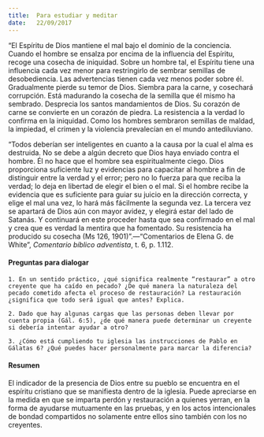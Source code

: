 ```yaml
---
title:  Para estudiar y meditar
date:   22/09/2017
---
```


“El Espíritu de Dios mantiene el mal bajo el dominio de la conciencia. Cuando el hombre se ensalza por encima de la influencia del Espíritu, recoge una cosecha de iniquidad. Sobre un hombre tal, el Espíritu tiene una influencia cada vez menor para restringirlo de sembrar semillas de desobediencia. Las advertencias tienen cada vez menos poder sobre él. Gradualmente pierde su temor de Dios. Siembra para la carne, y cosechará corrupción. Está madurando la cosecha de la semilla que él mismo ha sembrado. Desprecia los santos mandamientos de Dios. Su corazón de carne se convierte en un corazón de piedra. La resistencia a la verdad lo confirma en la iniquidad. Como los hombres sembraron semillas de maldad, la impiedad, el crimen y la violencia prevalecían en el mundo antediluviano.

“Todos deberían ser inteligentes en cuanto a la causa por la cual el alma es destruida. No se debe a algún decreto que Dios haya enviado contra el hombre. Él no hace que el hombre sea espiritualmente ciego. Dios proporciona suficiente luz y evidencias para capacitar al hombre a fin de distinguir entre la verdad y el error; pero no lo fuerza para que reciba la verdad; lo deja en libertad de elegir el bien o el mal. Si el hombre recibe la evidencia que es suficiente para guiar su juicio en la dirección correcta, y elige el mal una vez, lo hará más fácilmente la segunda vez. La tercera vez se apartará de Dios aún con mayor avidez, y elegirá estar del lado de Satanás. Y continuará en este proceder hasta que sea confirmado en el mal y crea que es verdad la mentira que ha fomentado. Su resistencia ha producido su cosecha (Ms 126, 1901)”.—“Comentarios de Elena G. de White”, *Comentario bíblico adventista*, t. 6, p. 1.112.

#### Preguntas para dialogar

`1. En un sentido práctico, ¿qué significa realmente “restaurar” a otro creyente que ha caído en pecado? ¿De qué manera la naturaleza del pecado cometido afecta el proceso de restauración? La restauración ¿significa que todo será igual que antes? Explica.`

`2. Dado que hay algunas cargas que las personas deben llevar por cuenta propia (Gál. 6:5), ¿de qué manera puede determinar un creyente si debería intentar ayudar a otro?`

`3. ¿Cómo está cumpliendo tu iglesia las instrucciones de Pablo en Gálatas 6? ¿Qué puedes hacer personalmente para marcar la diferencia?`

#### Resumen

El indicador de la presencia de Dios entre su pueblo se encuentra en el espíritu cristiano que se manifiesta dentro de la iglesia. Puede apreciarse en la medida en que se imparta perdón y restauración a quienes yerran, en la forma de ayudarse mutuamente en las pruebas, y en los actos intencionales de bondad compartidos no solamente entre ellos sino también con los no creyentes.